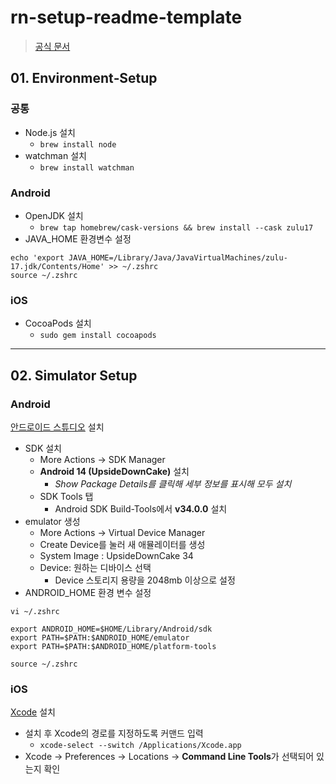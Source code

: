 # rn-setup-readme-template

> [공식 문서](https://reactnative.dev/docs/environment-setup?os=macos&platform=android)

## 01. Environment‐Setup

### 공통
- Node.js 설치
  - `brew install node`
- watchman 설치
  - `brew install watchman`

### Android
- OpenJDK 설치
  - `brew tap homebrew/cask-versions && brew install --cask zulu17`
- JAVA_HOME 환경변수 설정

```
echo 'export JAVA_HOME=/Library/Java/JavaVirtualMachines/zulu-17.jdk/Contents/Home' >> ~/.zshrc
source ~/.zshrc
```

### iOS
- CocoaPods 설치
  - `sudo gem install cocoapods`
 
---

## 02. Simulator Setup

### Android

[안드로이드 스튜디오](https://developer.android.com/studio) 설치

- SDK 설치
  - More Actions → SDK Manager
  - **Android 14 (UpsideDownCake)** 설치
    - _Show Package Details를 클릭해 세부 정보를 표시해 모두 설치_
  - SDK Tools 탭
    - Android SDK Build-Tools에서 **v34.0.0** 설치
- emulator 생성
  - More Actions → Virtual Device Manager
  - Create Device를 눌러 새 애뮬레이터를 생성
  - System Image : UpsideDownCake 34
  - Device: 원하는 디바이스 선택
    - Device 스토리지 용량을 2048mb 이상으로 설정
- ANDROID_HOME 환경 변수 설정

```
vi ~/.zshrc
```

```
export ANDROID_HOME=$HOME/Library/Android/sdk
export PATH=$PATH:$ANDROID_HOME/emulator
export PATH=$PATH:$ANDROID_HOME/platform-tools
```

```
source ~/.zshrc
```

### iOS

[Xcode](https://developer.apple.com/xcode) 설치

- 설치 후 Xcode의 경로를 지정하도록 커맨드 입력
  - `xcode-select --switch /Applications/Xcode.app`
- Xcode → Preferences → Locations → **Command Line Tools**가 선택되어 있는지 확인
